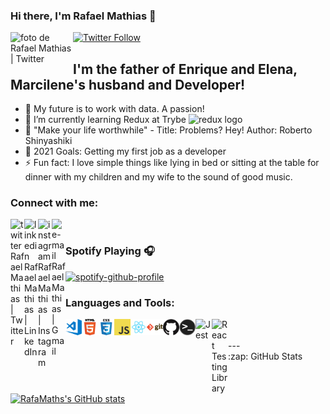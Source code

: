 ### Hi there, I'm Rafael Mathias 👋 <!-- [codeSTACKr][website] --> <!-- criando portfolio, colocar o endereço -->

<img align="left" alt="foto de Rafael Mathias | Twitter" width="100px" src="https://scontent.fgvr1-1.fna.fbcdn.net/v/t1.6435-9/186513790_4047206708665852_8048299096206347894_n.jpg?_nc_cat=102&ccb=1-3&_nc_sid=09cbfe&_nc_eui2=AeGsy73GWceBZUeRxba4dO8kHRYAlJg1KpEdFgCUmDUqkbT8ANyn9pVId5Qirm6dUJSLVVGZ346XbOWh88qpAGI6&_nc_ohc=3B6346PF8NMAX_UtBV7&_nc_ht=scontent.fgvr1-1.fna&oh=4b5d303a39b4fe20c338462ff14f4f14&oe=60D77414" />

[![Twitter Follow](https://img.shields.io/twitter/follow/rafamaths?color=1DA1F2&logo=twitter&style=for-the-badge)](https://twitter.com/intent/follow?original_referer=https%3A%2F%2Fgithub.com%2Frafamaths&screen_name=rafamaths)

## I'm the father of Enrique and Elena, Marcilene's husband and Developer!

- 🔭 My future is to work with data. A passion!
- 🌱 I’m currently learning Redux at Trybe <img width="20px" alt="redux logo" src="https://redux.js.org/img/redux.svg"/>
- 📖 "Make your life worthwhile" - Title: Problems? Hey! Author: Roberto Shinyashiki
- 🥅 2021 Goals: Getting my first job as a developer
- ⚡ Fun fact: I love simple things like lying in bed or sitting at the table for dinner with my children and my wife to the sound of good music.

### Connect with me:

[<img align="left" alt="twitter Rafael Mathias | Twitter" width="22px" src="https://cdn.jsdelivr.net/npm/simple-icons@v3/icons/twitter.svg" />][twitter]
[<img align="left" alt="linkedin Rafael Mathias | LinkedIn" width="22px" src="https://cdn.jsdelivr.net/npm/simple-icons@v3/icons/linkedin.svg" />][linkedin]
[<img align="left" alt="instagram Rafael Mathias | Instagram" width="22px" src="https://cdn.jsdelivr.net/npm/simple-icons@v3/icons/instagram.svg" />][instagram]
[<img align="left" alt="e-mail Rafael Mathias | Gmail" width="22px" src="https://cdn.jsdelivr.net/npm/simple-icons@3.13.0/icons/gmail.svg" />][e-mail]

</br>

### Spotify Playing 🎧

[![spotify-github-profile](https://spotify-github-profile.vercel.app/api/view?uid=marypsicologa&cover_image=true&theme=natemoo-re)](https://github.com/kittinan/spotify-github-profile)

### Languages and Tools:

<img align="left" alt="Visual Studio Code" width="26px" src="https://raw.githubusercontent.com/github/explore/80688e429a7d4ef2fca1e82350fe8e3517d3494d/topics/visual-studio-code/visual-studio-code.png" />
<img align="left" alt="HTML5" width="26px" src="https://raw.githubusercontent.com/github/explore/80688e429a7d4ef2fca1e82350fe8e3517d3494d/topics/html/html.png" />
<img align="left" alt="CSS3" width="26px" src="https://raw.githubusercontent.com/github/explore/80688e429a7d4ef2fca1e82350fe8e3517d3494d/topics/css/css.png" />
<img align="left" alt="JavaScript" width="26px" src="https://raw.githubusercontent.com/github/explore/80688e429a7d4ef2fca1e82350fe8e3517d3494d/topics/javascript/javascript.png" />
<img align="left" alt="React" width="26px" src="https://raw.githubusercontent.com/github/explore/80688e429a7d4ef2fca1e82350fe8e3517d3494d/topics/react/react.png" />
<img align="left" alt="Git" width="26px" src="https://raw.githubusercontent.com/github/explore/80688e429a7d4ef2fca1e82350fe8e3517d3494d/topics/git/git.png" />
<img align="left" alt="GitHub" width="26px" src="https://raw.githubusercontent.com/github/explore/78df643247d429f6cc873026c0622819ad797942/topics/github/github.png" />
<img align="left" alt="Terminal" width="26px" src="https://raw.githubusercontent.com/github/explore/80688e429a7d4ef2fca1e82350fe8e3517d3494d/topics/terminal/terminal.png" />
<img align="left" alt="Jest" width="26px" src="https://github.com/facebook/jest/blob/master/website/static/img/jest.png?raw=true" />
<img align="left" alt="React Testing Library" width="26px" src="https://raw.githubusercontent.com/testing-library/react-testing-library/main/other/goat.png" />

<br />
<br />
---
<summary>:zap: GitHub Stats</summary>

[![RafaMaths's GitHub stats](https://github-readme-stats.vercel.app/api?username=RafaMaths)](https://github.com/RafaMathsgithub-readme-stats)
  
[twitter]: https://twitter.com/rafamaths
[instagram]: https://instagram.com/rafamaths
[linkedin]: https://linkedin.com/in/rafamaths
[e-mail]: mailto:rmathscoach@gmail.com

